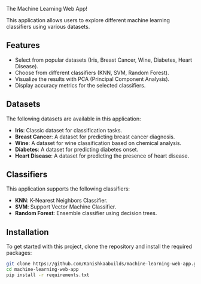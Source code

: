 The Machine Learning Web App! 

This application allows users to explore different machine learning classifiers using various datasets.

## Features

- Select from popular datasets (Iris, Breast Cancer, Wine, Diabetes, Heart Disease).
- Choose from different classifiers (KNN, SVM, Random Forest).
- Visualize the results with PCA (Principal Component Analysis).
- Display accuracy metrics for the selected classifiers.

## Datasets

The following datasets are available in this application:
- **Iris**: Classic dataset for classification tasks.
- **Breast Cancer**: A dataset for predicting breast cancer diagnosis.
- **Wine**: A dataset for wine classification based on chemical analysis.
- **Diabetes**: A dataset for predicting diabetes onset.
- **Heart Disease**: A dataset for predicting the presence of heart disease.

## Classifiers

This application supports the following classifiers:
- **KNN**: K-Nearest Neighbors Classifier.
- **SVM**: Support Vector Machine Classifier.
- **Random Forest**: Ensemble classifier using decision trees.

## Installation

To get started with this project, clone the repository and install the required packages:

```bash
git clone https://github.com/Kanishkaabuilds/machine-learning-web-app.git
cd machine-learning-web-app
pip install -r requirements.txt
